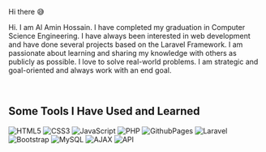 Hi there 😅  
  

Hi. I am Al Amin Hossain. I have completed my graduation in Computer Science Engineering. I have always been interested in web development and have done several projects based on the Laravel Framework. I am passionate about learning and sharing my knowledge with others as publicly as possible. I love to solve real-world problems. I am strategic and goal-oriented and always work with an end goal.  
  

<br/>  


## Some Tools I Have Used and Learned

![HTML5](https://img.shields.io/badge/html5-%23E34F26.svg?style=for-the-badge&logo=html5&logoColor=white)
![CSS3](https://img.shields.io/badge/css3-%231572B6.svg?style=for-the-badge&logo=css3&logoColor=white) 
![JavaScript](https://img.shields.io/badge/javascript-%23323330.svg?style=for-the-badge&logo=javascript&logoColor=%23F7DF1E) 
![PHP](https://img.shields.io/badge/php-%23777BB4.svg?style=for-the-badge&logo=php&logoColor=white) 
![GithubPages](https://img.shields.io/badge/github%20pages-121013?style=for-the-badge&logo=github&logoColor=white) 
![Laravel](https://img.shields.io/badge/laravel-%23FF2D20.svg?style=for-the-badge&logo=laravel&logoColor=white)
![Bootstrap](https://img.shields.io/badge/bootstrap-%238511FA.svg?style=for-the-badge&logo=bootstrap&logoColor=white) 
![MySQL](https://img.shields.io/badge/mysql-%2300000f.svg?style=for-the-badge&logo=mysql&logoColor=white) 
![AJAX](https://img.shields.io/badge/ajax-%23FFFFFF.svg?style=for-the-badge&logo=ajax&logoColor=black)
![API](https://img.shields.io/badge/api-%23F7DF1E.svg?style=for-the-badge&logo=api&logoColor=black)


  

